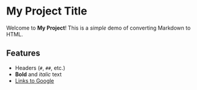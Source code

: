 # My Project Title

Welcome to **My Project**! This is a *simple* demo of converting Markdown to HTML.

## Features

- Headers (`#`, `##`, etc.)
- **Bold** and *italic* text
- [Links to Google](https://www.google.com)


